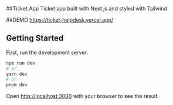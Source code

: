 ##Ticket App
Ticket app built with Next.js and styled with Tailwind

##DEMO
https://ticket-helpdesk.vercel.app/

## Getting Started

First, run the development server:

```bash
npm run dev
# or
yarn dev
# or
pnpm dev
```

Open [http://localhost:3000](http://localhost:3000) with your browser to see the result.

